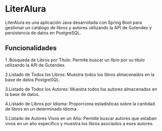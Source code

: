 <h1> LiterAlura </h1>
LiterAlura es una aplicación Java desarrollada con Spring Boot para gestionar un catálogo de libros y autores utilizando la API de Gutendex y persistencia de datos en PostgreSQL.

<h2> Funcionalidades </h2>
1 .Búsqueda de Libros por Título: Permite buscar un libro por su título utilizando la API de Gutendex.

2.Listado de Todos los Libros: Muestra todos los libros almacenados en la base de datos PostgreSQL.

3.Listado de Todos los Autores: Muestra todos los autores almacenados en la base de datos.

4.Listado de Libros por Idioma: Proporciona estadísticas sobre la cantidad de libros en un determinado idioma.

5.Listado de Autores Vivos en un Año: Permite buscar autores que estaban vivos en un año específico y muestra los libros asociados a esos autores.
